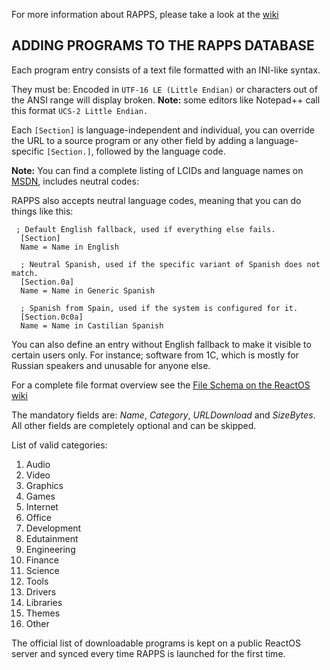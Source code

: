 For more information about RAPPS, please take a look at the [wiki](https://reactos.org/wiki/RAPPS) 

ADDING PROGRAMS TO THE RAPPS DATABASE
--------------------------------------------------

Each program entry consists of a text file formatted with an INI-like syntax.

They must be:
Encoded in `UTF-16 LE (Little Endian)` or characters out of the ANSI range will display broken. 
**Note:** some editors like Notepad++ call this format `UCS-2 Little Endian.`


Each `[Section]` is language-independent and individual, you can override the URL to a source program or any other field by adding a language-specific `[Section.]`, followed by the language code.

**Note:** You can find a complete listing of LCIDs and language names on [MSDN](https://msdn.microsoft.com/en-us/library/windows/desktop/dd318693%28v=vs.85%29.aspx), includes neutral codes:
     
RAPPS also accepts neutral language codes, meaning that you can do things like this:

 

     ; Default English fallback, used if everything else fails.
      [Section]
      Name = Name in English
    
      ; Neutral Spanish, used if the specific variant of Spanish does not match.
      [Section.0a]
      Name = Name in Generic Spanish
    
      ; Spanish from Spain, used if the system is configured for it.
      [Section.0c0a]
      Name = Name in Castilian Spanish

You can also define an entry without English fallback to make it visible to certain users only.
For instance; software from 1C, which is mostly for Russian speakers and unusable for anyone else.

For a complete file format overview see the [File Schema on the ReactOS wiki](https://reactos.org/wiki/RAPPS#File_Schema)

The mandatory fields are: *Name*, *Category*, *URLDownload* and *SizeBytes*.
All other fields are completely optional and can be skipped.

List of valid categories:

 1. Audio
 2. Video
 3. Graphics
 4. Games
 5. Internet
 6. Office
 7. Development
 8. Edutainment
 9. Engineering
 10. Finance
 11. Science
 12. Tools
 13. Drivers
 14. Libraries
 15. Themes
 16. Other

The official list of downloadable programs is kept on a public ReactOS server and synced every time RAPPS is launched for the first time.
